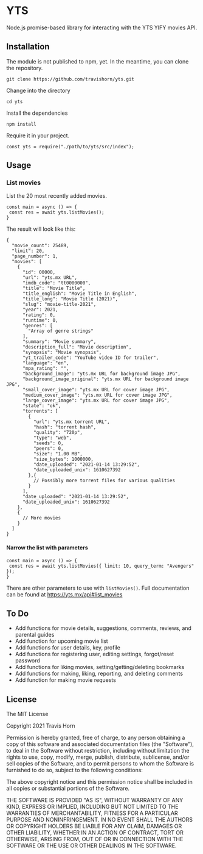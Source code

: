 # YTS

Node.js promise-based library for interacting with the YTS YIFY movies API.

## Installation

The module is not published to npm, yet. In the meantime, you can clone the repository.

```
git clone https://github.com/travishorn/yts.git
```

Change into the directory

```
cd yts
```

Install the dependencies

```
npm install
```

Require it in your project.

```
const yts = require("./path/to/yts/src/index");
```

## Usage

### List movies

List the 20 most recently added movies.

```
const main = async () => {
 const res = await yts.listMovies();
}
```

The result will look like this:

```
{
  "movie_count": 25489,
  "limit": 20,
  "page_number": 1,
  "movies": [
    {
      "id": 00000,
      "url": "yts.mx URL",
      "imdb_code": "tt0000000",
      "title": "Movie Title",
      "title_english": "Movie Title in English",
      "title_long": "Movie Title (2021)",
      "slug": "movie-title-2021",
      "year": 2021,
      "rating": 0,
      "runtime": 0,
      "genres": [
        "Array of genre strings"
      ],
      "summary": "Movie summary",
      "description_full": "Movie description",
      "synopsis": "Movie synopsis",
      "yt_trailer_code": "YouTube video ID for trailer",
      "language": "en",
      "mpa_rating": "",
      "background_image": "yts.mx URL for background image JPG",
      "background_image_original": "yts.mx URL for background image JPG",
      "small_cover_image": "yts.mx URL for cover image JPG",
      "medium_cover_image": "yts.mx URL for cover image JPG",
      "large_cover_image": "yts.mx URL for cover image JPG",
      "state": "ok",
      "torrents": [
        {
          "url": "yts.mx torrent URL",
          "hash": "torrent hash",
          "quality": "720p",
          "type": "web",
          "seeds": 0,
          "peers": 0,
          "size": "1.00 MB",
          "size_bytes": 1000000,
          "date_uploaded": "2021-01-14 13:29:52",
          "date_uploaded_unix": 1610627392
        },{
          // Possibly more torrent files for various qualities
        }
      ],
      "date_uploaded": "2021-01-14 13:29:52",
      "date_uploaded_unix": 1610627392
    },
    {
      // More movies
    }
  ]
}
```

#### Narrow the list with parameters

```
const main = async () => {
 const res = await yts.listMovies({ limit: 10, query_term: "Avengers" });
}
```

There are other parameters to use with `listMovies()`. Full documentation can be found at https://yts.mx/api#list_movies

## To Do

- Add functions for movie details, suggestions, comments, reviews, and parental guides
- Add function for upcoming movie list
- Add functions for user details, key, profile
- Add functions for registering user, editing settings, forgot/reset password
- Add functions for liking movies, setting/getting/deleting bookmarks
- Add functions for making, liking, reporting, and deleting comments
- Add function for making movie requests

## License

The MIT License

Copyright 2021 Travis Horn

Permission is hereby granted, free of charge, to any person obtaining a copy of this software and associated documentation files (the "Software"), to deal in the Software without restriction, including without limitation the rights to use, copy, modify, merge, publish, distribute, sublicense, and/or sell copies of the Software, and to permit persons to whom the Software is furnished to do so, subject to the following conditions:

The above copyright notice and this permission notice shall be included in all copies or substantial portions of the Software.

THE SOFTWARE IS PROVIDED "AS IS", WITHOUT WARRANTY OF ANY KIND, EXPRESS OR IMPLIED, INCLUDING BUT NOT LIMITED TO THE WARRANTIES OF MERCHANTABILITY, FITNESS FOR A PARTICULAR PURPOSE AND NONINFRINGEMENT. IN NO EVENT SHALL THE AUTHORS OR COPYRIGHT HOLDERS BE LIABLE FOR ANY CLAIM, DAMAGES OR OTHER LIABILITY, WHETHER IN AN ACTION OF CONTRACT, TORT OR OTHERWISE, ARISING FROM, OUT OF OR IN CONNECTION WITH THE SOFTWARE OR THE USE OR OTHER DEALINGS IN THE SOFTWARE.
